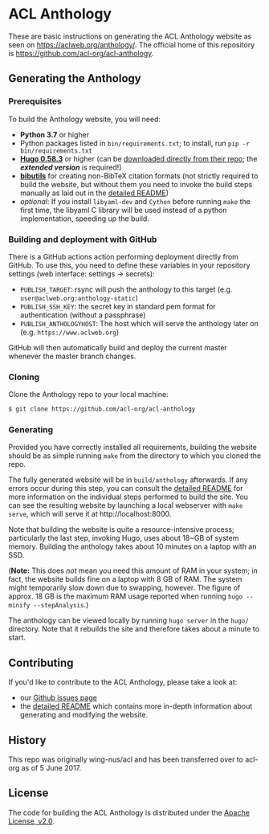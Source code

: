 # ACL Anthology

These are basic instructions on generating the ACL Anthology website as seen on <https://aclweb.org/anthology/>.
The official home of this repository is <https://github.com/acl-org/acl-anthology>.

## Generating the Anthology

### Prerequisites

To build the Anthology website, you will need:

+ **Python 3.7** or higher
+ Python packages listed in `bin/requirements.txt`; to install, run `pip -r bin/requirements.txt`
+ [**Hugo 0.58.3**](https://gohugo.io) or higher (can be [downloaded directly from
  their repo](https://github.com/gohugoio/hugo/releases); the ***extended version*** is required!)
+ [**bibutils**](https://sourceforge.net/p/bibutils/home/Bibutils/) for creating
  non-BibTeX citation formats (not strictly required to build the website, but
  without them you need to invoke the build steps manually as laid out in the
  [detailed README](README_detailed.md))
+ *optional*: If you install `libyaml-dev` and `Cython` before running `make`
   the first time, the libyaml C library will be used instead of a python
   implementation, speeding up the build.

### Building and deployment with GitHub

There is a GitHub actions action performing deployment directly from GitHub.  To use this, you need to
define these variables in your repository settings (web interface: settings -> secrets):

+ `PUBLISH_TARGET`: rsync will push the anthology to this target (e.g. `user@aclweb.org:anthology-static`)
+ `PUBLISH_SSH_KEY`: the secret key in standard pem format for authentication (without a passphrase)
+ `PUBLISH_ANTHOLOGYHOST`: The host which will serve the anthology later on (e.g. `https://www.aclweb.org`)

GitHub will then automatically build and deploy the current master whenever the master branch changes.

### Cloning

Clone the Anthology repo to your local machine:

```bash
$ git clone https://github.com/acl-org/acl-anthology
```

### Generating

Provided you have correctly installed all requirements, building the website
should be as simple running `make` from the directory to which
you cloned the repo.

The fully generated website will be in `build/anthology` afterwards.  If any errors
occur during this step, you can consult the [detailed
README](README_detailed.md) for more information on the individual steps
performed to build the site.  You can see the resulting website by launching
a local webserver with `make serve`, which will serve it at http://localhost:8000.

Note that building the website is quite a resource-intensive process;
particularly the last step, invoking Hugo, uses about 18~GB of system memory.
Building the anthology takes about 10 minutes on a laptop with an SSD.

(**Note:** This does *not* mean you need this amount of RAM in your system; in
fact, the website builds fine on a laptop with 8 GB of RAM.  The system might
temporarily slow down due to swapping, however.  The figure of approx. 18 GB is
the maximum RAM usage reported when running `hugo --minify --stepAnalysis`.)

The anthology can be viewed locally by running `hugo server` in the
`hugo/` directory.  Note that it rebuilds the site and therefore takes
about a minute to start.

## Contributing

If you'd like to contribute to the ACL Anthology, please take a look at:

- our [Github issues page](https://github.com/acl-org/acl-anthology/issues)
- the [detailed README](README_detailed.md) which contains more in-depth information about generating and modifying the website.

## History

This repo was originally wing-nus/acl and has been transferred over to acl-org as of 5 June 2017.

## License

The code for building the ACL Anthology is distributed under the [Apache License, v2.0](https://www.apache.org/licenses/LICENSE-2.0).
